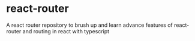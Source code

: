 # react-router
A react router repository to brush up and learn advance features of react-router and routing in react with typescript
